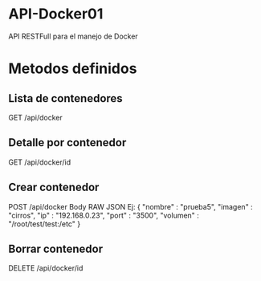 # API-Docker01
API RESTFull para el manejo de Docker

# Metodos definidos
## Lista de contenedores
GET /api/docker

## Detalle por contenedor
GET /api/docker/id

## Crear contenedor
POST /api/docker
Body RAW JSON
Ej:
{
  "nombre" : "prueba5",
  "imagen" : "cirros",
  "ip" : "192.168.0.23",
  "port" : "3500",
  "volumen" :  "/root/test/test:/etc"
}

## Borrar contenedor
DELETE /api/docker/id
